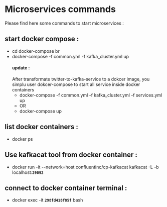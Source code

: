 # Microservices commands 
Please find here some commands to start microservices :
## start docker compose :
- cd docker-compose br
- docker-compose -f common.yml -f kafka_cluster.yml up
    #### update :
    After transformate twitter-to-kafka-service to a dokcer image, you simplu user dokcer-compose to start all service inside docker containers
    - docker-compose -f common.yml -f kafka_cluster.yml -f services.yml up
    - OR
    - docker-compose up

## list docker containers :
- docker ps

## Use kafkacat tool from docker container :
- docker run -it --network=host confluentinc/cp-kafkacat kafkacat -L -b localhost:**`29092`**

## connect to docker container terminal :
- docker exec -it **`298fd418f85f`**  bash 
